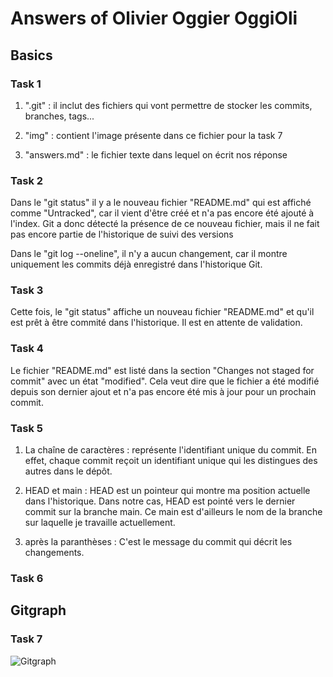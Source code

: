 # Answers of Olivier Oggier OggiOli

## Basics

### Task 1

1) ".git" : il inclut des fichiers qui vont permettre de stocker les commits, branches, tags...

2) "img" : contient l'image présente dans ce fichier pour la task 7

3) "answers.md" : le fichier texte dans lequel on écrit nos réponse

### Task 2

Dans le "git status" il y a le nouveau fichier "README.md" qui est affiché comme "Untracked", car il vient d'être créé et n'a pas encore été ajouté à l'index. Git a donc détecté la présence de ce nouveau fichier, mais il ne fait pas encore partie de l'historique de suivi des versions

Dans le "git log --oneline", il n'y a aucun changement, car il montre uniquement les commits déjà enregistré dans l'historique Git. 

### Task 3

Cette fois, le "git status" affiche un nouveau fichier "README.md" et qu'il est prêt à être commité dans l'historique. Il est en attente de validation.

### Task 4

Le fichier "README.md" est listé dans la section "Changes not staged for commit" avec un état "modified". Cela veut dire que le fichier a été modifié depuis son dernier ajout et n'a pas encore été mis à jour pour un prochain commit.

### Task 5

1. La chaîne de caractères : représente l'identifiant unique du commit. En effet, chaque commit reçoit un identifiant unique qui les distingues des autres dans le dépôt.

2. HEAD et main : HEAD est un pointeur qui montre ma position actuelle dans l'historique. Dans notre cas, HEAD est pointé vers le dernier commit sur la branche main. Ce main est d'ailleurs le nom de la branche sur laquelle je travaille actuellement. 

3. après la paranthèses : C'est le message du commit qui décrit les changements. 

### Task 6

## Gitgraph

### Task 7

![Gitgraph](img/gitgraph.svg)